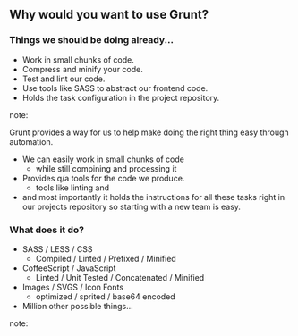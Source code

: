 ## Why would you want to use Grunt?

### Things we should be doing already...<!-- .element: class="fragment" data-fragment-index="1" -->

- Work in small chunks of code. <!-- .element: class="fragment" data-fragment-index="2" -->
- Compress and minify your code. <!-- .element: class="fragment" data-fragment-index="3" -->
- Test and lint our code. <!-- .element: class="fragment" data-fragment-index="4" -->
- Use tools like SASS to abstract our frontend code. <!-- .element: class="fragment" data-fragment-index="5" -->
- Holds the task configuration in the project repository. <!-- .element: class="fragment" data-fragment-index="6" -->

note:

Grunt provides a way for us to help make doing the right thing easy through automation.

- We can easily work in small chunks of code
  - while still compining and processing it
- Provides q/a tools for the code we produce.
  - tools like linting and
- and most importantly it holds the instructions for all these tasks right in our projects repository so starting with a new team is easy.


### What does it do? ###

- SASS / LESS / CSS <!-- .element: class="fragment" data-fragment-index="1" -->
  - Compiled / Linted / Prefixed / Minified
- CoffeeScript / JavaScript <!-- .element: class="fragment" data-fragment-index="2" -->
  - Linted / Unit Tested / Concatenated / Minified
- Images / SVGS / Icon Fonts <!-- .element: class="fragment" data-fragment-index="3" -->
  - optimized  / sprited / base64 encoded
- Million other possible things... <!-- .element: class="fragment" data-fragment-index="4" -->

note:
